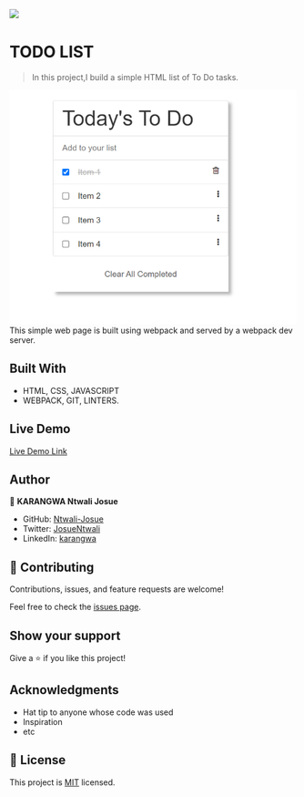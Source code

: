 ![](https://img.shields.io/badge/Microverse-blueviolet)

# TODO LIST

> In this project,I build a simple HTML list of To Do tasks.

![screenshot](./app_screenshot.png)
This simple web page is built using webpack and served by a webpack dev server.

## Built With

- HTML, CSS, JAVASCRIPT
- WEBPACK, GIT, LINTERS.

## Live Demo

[Live Demo Link](https://ntwali-josue.github.io/todo-list/src/index.html)

## Author

👤 **KARANGWA Ntwali Josue**

- GitHub: [Ntwali-Josue](https://github.com/Ntwali-Josue)
- Twitter: [JosueNtwali](https://twitter.com/JosueNtwali)
- LinkedIn: [karangwa](https://linkedin.com/in/karangwa)

## 🤝 Contributing

Contributions, issues, and feature requests are welcome!

Feel free to check the [issues page](https://github.com/Ntwali-Josue/todo-list/issues/).

## Show your support

Give a ⭐️ if you like this project!

## Acknowledgments

- Hat tip to anyone whose code was used
- Inspiration
- etc

## 📝 License

This project is [MIT](./MIT.md) licensed.
